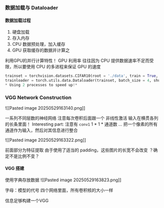 ### 数据加载与 Dataloader

#### 数据加载过程

1. 硬盘加载
2. 存入内存
3. CPU 数据预处理，加入缓存
4. GPU 获取缓存的数据并计算之

利用GPU的并行计算特性！
GPU 利用率 往往因为 CPU 提供数据速率不足而受限，所以要使用 CPU 的多进程来保证 GPU 的速度

```python
trainset = torchvision.datasets.CIFAR10(root = './data', train = True, download = True)
trainloader = torch.utils.data.Dataloader(trainset, batch_size = 4, shuffle = True, num_workers = 2)
* Using 2 processes to speed up!*
```

### VGG Network Construction

![[Pasted image 20250529163140.png]]

一系列不同层数的神经网络
注意每次卷积后面跟一个 非线性激活
输入在横贯各列的长条里面！
Interesting part: 注意有 `conv1` 1 * 1 * 通道数 ...
把一个像素的所有通道作为输入，然后对其信息进行整合

![[Pasted image 20250529163322.png]]

前面部分为特征提取
由于使用了适当的 padding，这些图片的长宽不会改变
？确定不是比例不变？

#### VGG 搭建

使用字典存放数据
![[Pasted image 20250529163823.png]]

字母：模型的代号
四个网络里面，所有卷积核的大小一样

信息足够构建一个VGG










